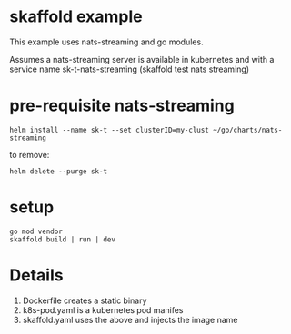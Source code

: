 # skaffold example
This example uses nats-streaming and go modules.

Assumes a nats-streaming server is available
in kubernetes and with a service name sk-t-nats-streaming
(skaffold test nats streaming)

# pre-requisite nats-streaming
    helm install --name sk-t --set clusterID=my-clust ~/go/charts/nats-streaming

to remove:

    helm delete --purge sk-t

# setup
    go mod vendor
    skaffold build | run | dev

# Details
1. Dockerfile creates a static binary
1. k8s-pod.yaml is a kubernetes pod manifes
1. skaffold.yaml uses the above and injects the image name
